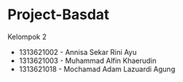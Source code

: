 # Project-Basdat

Kelompok 2

- 1313621002 - Annisa Sekar Rini Ayu
- 1313621003 - Muhammad Alfin Khaerudin
- 1313621018 - Mochamad Adam Lazuardi Agung